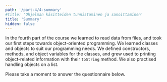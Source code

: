 ```yaml
---
path: '/part-4/4-summary'
#title: 'Ohjelman käsitteiden tunnistaminen ja sanoittaminen'
title: 'Summary'
hidden: false
---
```


<!-- TODO: onko ok otsikko?
TODO: kirjoita uudestaan, pääteemana ohjelman käsittelemien käsitteiden sanoittaminen -->


<!-- Neljännessä osassa tutustuttiin tiedon lukemiseen tiedostosta ja otettiin ensimmäiset askeleet olio-ohjelmoinnin pariin. Loimme luokkia ja olioita. Määrittelimme luokille konstruktorit, metodit ja oliomuuttujat, ja opettelimme tulostamaan olioihin liittyviä tietoja olion `toString`-metodilla. Harjoittelimme myös listalla olevien olioiden käsittelyä. -->

In the fourth part of the course we learned to read data from files, and took our first steps towards object-oriented programming. We learned classes and objects to suit our programming needs. We defined constructors, methods, and object variables for the classes, and grew used to printing object-related information with their `toString` method. We also practised handling objects on a list.

<!-- TODO: yhteenveto osan relevanteista opeista -->

<!-- Vastaa vielä alla olevaan kyselyyn. -->

Please take a moment to answer the questionnaire below.

<quiz id="e2190362-a20b-5c55-acfc-baf8104913e1"></quiz>
